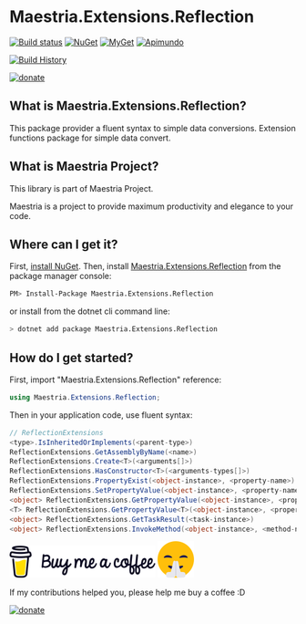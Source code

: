 # Maestria.Extensions.Reflection

[![Build status](https://ci.appveyor.com/api/projects/status/81ctraq8ry13ma18/branch/master?svg=true)](https://ci.appveyor.com/project/fabionaspolini/maestria-extensions-reflection/branch/master)
[![NuGet](https://buildstats.info/nuget/Maestria.Extensions.Reflection)](https://www.nuget.org/packages/Maestria.Extensions.Reflection)
[![MyGet](https://img.shields.io/myget/maestrianet/v/Maestria.Extensions.Reflection?label=MyGet)](https://www.myget.org/feed/maestrianet/package/nuget/Maestria.Extensions.Reflection)
[![Apimundo](https://img.shields.io/badge/Maestria.Extensions.Reflection%20API-Apimundo-728199.svg)](https://apimundo.com/organizations/nuget-org/nuget-feeds/public/packages/Maestria.Extensions.Reflection/versions/latest?tab=types)


[![Build History](https://buildstats.info/appveyor/chart/fabionaspolini/maestria-extensions-reflection?branch=master)](https://ci.appveyor.com/project/fabionaspolini/maestria-extensions-reflection/history?branch=master)

[![donate](https://www.paypalobjects.com/en_US/i/btn/btn_donate_LG.gif)](https://www.paypal.com/donate?hosted_button_id=8RSES6GAYH9BL)

## What is Maestria.Extensions.Reflection?

This package provider a fluent syntax to simple data conversions.
Extension functions package for simple data convert.

## What is Maestria Project?

This library is part of Maestria Project.

Maestria is a project to provide maximum productivity and elegance to your code.

## Where can I get it?

First, [install NuGet](http://docs.nuget.org/docs/start-here/installing-nuget). Then, install [Maestria.Extensions.Reflection](https://www.nuget.org/packages/Maestria.Extensions.Reflection/) from the package manager console:

```bash
PM> Install-Package Maestria.Extensions.Reflection
```

or install from the dotnet cli command line:

```bash
> dotnet add package Maestria.Extensions.Reflection
```

## How do I get started?

First, import "Maestria.Extensions.Reflection" reference:

```csharp
using Maestria.Extensions.Reflection;
```

Then in your application code, use fluent syntax: 

```csharp
// ReflectionExtensions
<type>.IsInheritedOrImplements(<parent-type>)
ReflectionExtensions.GetAssemblyByName(<name>)
ReflectionExtensions.Create<T>(<arguments[]>)
ReflectionExtensions.HasConstructor<T>(<arguments-types[]>)
ReflectionExtensions.PropertyExist(<object-instance>, <property-name>)
ReflectionExtensions.SetPropertyValue(<object-instance>, <property-name>, <value>)
<object> ReflectionExtensions.GetPropertyValue(<object-instance>, <property-name>)
<T> ReflectionExtensions.GetPropertyValue<T>(<object-instance>, <property-name>)
<object> ReflectionExtensions.GetTaskResult(<task-instance>)
<object> ReflectionExtensions.InvokeMethod(<object-instance>, <method-name>, <parameters>)
```

[![buy-me-a-coffee](resources/buy-me-a-coffee.png)](https://www.paypal.com/donate?hosted_button_id=8RSES6GAYH9BL)
[![smile.png](resources/smile.png)](https://www.paypal.com/donate?hosted_button_id=8RSES6GAYH9BL)

If my contributions helped you, please help me buy a coffee :D

[![donate](https://www.paypalobjects.com/en_US/i/btn/btn_donate_LG.gif)](https://www.paypal.com/donate?hosted_button_id=8RSES6GAYH9BL)
